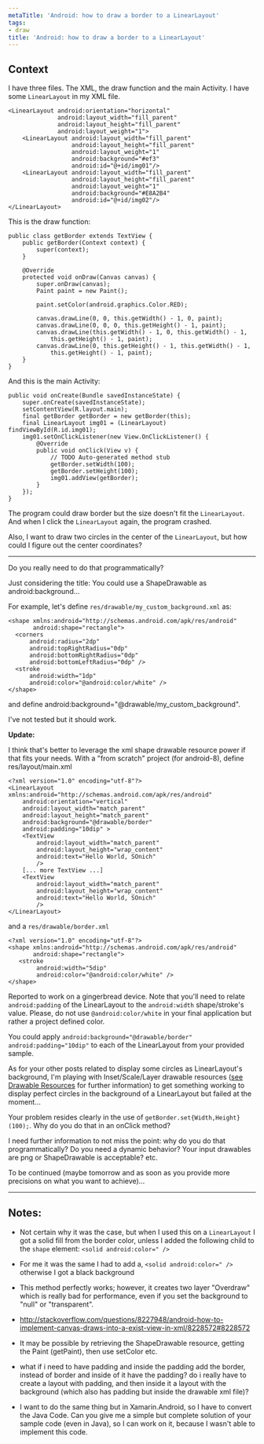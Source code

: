 ```yaml
---
metaTitle: 'Android: how to draw a border to a LinearLayout'
tags:
- draw
title: 'Android: how to draw a border to a LinearLayout'
---
```


## Context

I have three files. The XML, the draw function and the main Activity.
I have some `LinearLayout` in my XML file.



```
<LinearLayout android:orientation="horizontal"
              android:layout_width="fill_parent"
              android:layout_height="fill_parent"
              android:layout_weight="1">
    <LinearLayout android:layout_width="fill_parent"
                  android:layout_height="fill_parent"
                  android:layout_weight="1"
                  android:background="#ef3"
                  android:id="@+id/img01"/>
    <LinearLayout android:layout_width="fill_parent"
                  android:layout_height="fill_parent"
                  android:layout_weight="1"
                  android:background="#E8A2B4"
                  android:id="@+id/img02"/>
</LinearLayout>

```

This is the draw function:



```
public class getBorder extends TextView {
    public getBorder(Context context) {
        super(context);
    }

    @Override
    protected void onDraw(Canvas canvas) {
        super.onDraw(canvas);
        Paint paint = new Paint();

        paint.setColor(android.graphics.Color.RED);

        canvas.drawLine(0, 0, this.getWidth() - 1, 0, paint);
        canvas.drawLine(0, 0, 0, this.getHeight() - 1, paint);
        canvas.drawLine(this.getWidth() - 1, 0, this.getWidth() - 1,
            this.getHeight() - 1, paint);
        canvas.drawLine(0, this.getHeight() - 1, this.getWidth() - 1,
            this.getHeight() - 1, paint);
    }
}

```

And this is the main Activity:



```
public void onCreate(Bundle savedInstanceState) {
    super.onCreate(savedInstanceState);
    setContentView(R.layout.main);
    final getBorder getBorder = new getBorder(this);
    final LinearLayout img01 = (LinearLayout) findViewById(R.id.img01);
    img01.setOnClickListener(new View.OnClickListener() {
        @Override
        public void onClick(View v) {
            // TODO Auto-generated method stub
            getBorder.setWidth(100);
            getBorder.setHeight(100);
            img01.addView(getBorder);
        }
    });       
}

```

The program could draw border but the size doesn't fit the `LinearLayout`. And when I click the `LinearLayout` again, the program crashed.


Also, I want to draw two circles in the center of the `LinearLayout`, but how could I figure out the center coordinates?



---

Do you really need to do that programmatically?


Just considering the title: You could use a ShapeDrawable as android:background…


For example, let's define `res/drawable/my_custom_background.xml` as:



```
<shape xmlns:android="http://schemas.android.com/apk/res/android"
       android:shape="rectangle">
  <corners
      android:radius="2dp"
      android:topRightRadius="0dp"
      android:bottomRightRadius="0dp"
      android:bottomLeftRadius="0dp" />
  <stroke
      android:width="1dp"
      android:color="@android:color/white" />
</shape>

```

and define android:background="@drawable/my\_custom\_background".


I've not tested but it should work.


**Update:**


I think that's better to leverage the xml shape drawable resource power if that fits your needs. With a "from scratch" project (for android-8), define res/layout/main.xml



```
<?xml version="1.0" encoding="utf-8"?>
<LinearLayout xmlns:android="http://schemas.android.com/apk/res/android"
    android:orientation="vertical"
    android:layout_width="match_parent"
    android:layout_height="match_parent"
    android:background="@drawable/border"
    android:padding="10dip" >
    <TextView
        android:layout_width="match_parent"
        android:layout_height="wrap_content"
        android:text="Hello World, SOnich"
        />
    [... more TextView ...]
    <TextView
        android:layout_width="match_parent"
        android:layout_height="wrap_content"
        android:text="Hello World, SOnich"
        />
</LinearLayout>

```

and a `res/drawable/border.xml`



```
<?xml version="1.0" encoding="utf-8"?>
<shape xmlns:android="http://schemas.android.com/apk/res/android"
       android:shape="rectangle">
   <stroke
        android:width="5dip"
        android:color="@android:color/white" />
</shape>

```

Reported to work on a gingerbread device. Note that you'll need to relate `android:padding` of the LinearLayout to the `android:width` shape/stroke's value. Please, do not use `@android:color/white` in your final application but rather a project defined color.


You could apply `android:background="@drawable/border" android:padding="10dip"` to each of the LinearLayout from your provided sample.


As for your other posts related to display some circles as LinearLayout's background, I'm playing with Inset/Scale/Layer drawable resources ([see Drawable Resources](http://developer.android.com/guide/topics/resources/drawable-resource.html) for further information) to get something working to display perfect circles in the background of a LinearLayout but failed at the moment…


Your problem resides clearly in the use of `getBorder.set{Width,Height}(100);`. Why do you do that in an onClick method?


I need further information to not miss the point: why do you do that programmatically? Do you need a dynamic behavior? Your input drawables are png or ShapeDrawable is acceptable? etc.


To be continued (maybe tomorrow and as soon as you provide more precisions on what you want to achieve)…



---

## Notes:

- Not certain why it was the case, but when I used this on a `LinearLayout` I got a solid fill from the border color, unless I added the following child to the `shape` element: `<solid android:color=" />`


- For me it was the same I had to add a, `<solid android:color=" />` otherwise I got a black background


- This method perfectly works; however, it creates two layer "Overdraw" which is really bad for performance, even if you set the background to "null" or "transparent".


- http://stackoverflow.com/questions/8227948/android-how-to-implement-canvas-draws-into-a-exist-view-in-xml/8228572#8228572


- It may be possible by retrieving the ShapeDrawable resource, getting the Paint (getPaint), then use setColor etc.


- what if i need to have padding and inside the padding add the border, instead of border and inside of it have the padding? do i really have to create a layout with padding, and then inside it a layout with the background (which also has padding but inside the drawable xml file)?


- I want to do the same thing but in Xamarin.Android, so I have to convert the Java Code. Can you give me a simple but complete solution of your sample code (even in Java), so I can work on it, because I wasn't able to implement this code.


